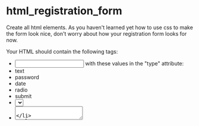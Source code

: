 # html_registration_form

Create all html elements. As you haven't learned yet how to use css to make the form look nice, don't worry about how your registration form looks for now.

Your HTML should contain the following tags:

- <input> with these values in the "type" attribute:
- text
- password
- date
- radio
- submit
- <select>
- <textarea>
